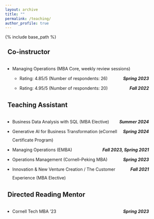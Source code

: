 ```yaml
---
layout: archive
title: ""
permalink: /teaching/
author_profile: true
---
```


{% include base_path %}

<style>
  /* Page-level settings */
  .teaching-page{
    line-height: 2;          /* 2× spacing */
    max-width: 1000px;       /* keep content to 1000px */
    margin: 0;               /* keep content flush-left (not centered) */
    padding-right: 2rem;     /* tiny breathing room on very small screens */
  }

  /* Subsection headings */
  .teaching-page h2{
    margin: 1.25rem 0.5rem;
    line-height: 2;
  }

  /* Two-column rows: left wraps, right hugs */
  .twocol{
    display: grid;
    grid-template-columns: 1fr auto;
    align-items: baseline;
    gap: .25rem 1rem;
    margin: .25rem 0;
  }
  /* Safari: allow wrapping */
  .twocol .left{
    min-width: 0;
  }          
  /* keep dates on one line */
  .twocol .right{
    white-space: nowrap;                   
    text-align: right;
  }

  /* Light spacing between logical blocks */
  .block + .block{ margin-top: .75rem; }

  /* Mobile: stack columns */
  @media (max-width: 600px){
    .twocol{ grid-template-columns: 1fr; }
    .twocol .right{ text-align: left; }
  }
</style>

<div class="teaching-page">

  <h2>Co-instructor</h2>

  <div class="block">
    <ul class="sublist">
      <li>
        Managing Operations (MBA Core, weekly review sessions)
        <ul class="sublist">
          <li>
            <div class="twocol">
              <span class="left">Rating: 4.85/5 (Number of respondents: 26)</span>
              <span class="right"><strong><em>Spring 2023</em></strong></span>
            </div>
          </li>
          <li>
            <div class="twocol">
              <span class="left">Rating: 4.95/5 (Number of respondents: 20)</span>
              <span class="right"><strong><em>Fall 2022</em></strong></span>
            </div>
          </li>
        </ul>
      </li>
    </ul>
  </div>


  <h2>Teaching Assistant</h2>

  <div class="block">
    <ul class="sublist">
      <li>
        <div class="twocol">
          <span class="left">Business Data Analysis with SQL (MBA Elective)</span>
          <span class="right"><strong><em>Summer 2024</em></strong></span>
        </div>
      </li>
      <li>
        <div class="twocol">
          <span class="left">Generative AI for Business Transformation (eCornell Certificate Program)</span>
          <span class="right"><strong><em>Spring 2024</em></strong></span>
        </div>
      </li>
      <li>
        <div class="twocol">
          <span class="left">Managing Operations (EMBA)</span>
          <span class="right"><strong><em>Fall 2023, Spring 2021</em></strong></span>
        </div>
      </li>
      <li>
        <div class="twocol">
          <span class="left">Operations Management (Cornell–Peking MBA)</span>
          <span class="right"><strong><em>Spring 2023</em></strong></span>
        </div>
      </li>
      <li>
        <div class="twocol">
          <span class="left">Innovation &amp; New Venture Creation / The Customer Experience (MBA Elective)</span>
          <span class="right"><strong><em>Fall 2021</em></strong></span>
        </div>
      </li>
    </ul>
  </div>


  <h2>Directed Reading Mentor</h2>

  <div class="block">
    <ul class="sublist">
      <li>
        <div class="twocol">
          <span class="left">Cornell Tech MBA ’23</span>
          <span class="right"><strong><em>Spring 2023</em></strong></span>
        </div>
      </li>
    </ul>
  </div>

</div>
